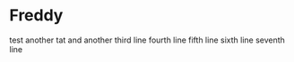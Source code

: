 Freddy
======

test
another tat
and another
third line
fourth line
fifth line
sixth line
seventh line
